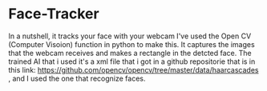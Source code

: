 # Face-Tracker
In a nutshell, it tracks your face with your webcam
I've used the Open CV (Computer Visoion) function in python to make this. It captures the images that the webcam receives and makes a rectangle in the detcted face. The trained AI that i used it's a xml file that i got in a github repositorie that is in this link: https://github.com/opencv/opencv/tree/master/data/haarcascades , and I used the one that recognize faces. 
